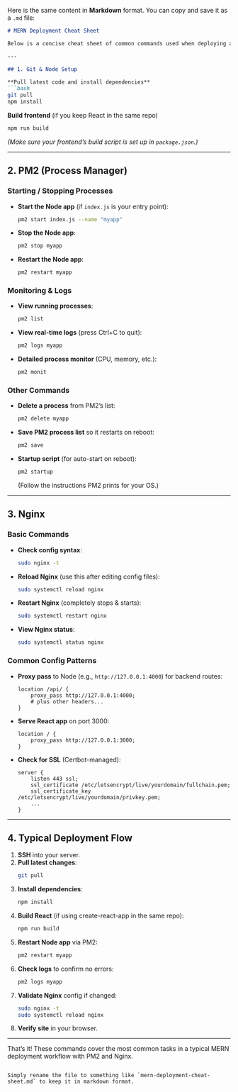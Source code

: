 Here is the same content in **Markdown** format. You can copy and save it as a `.md` file:

```md
# MERN Deployment Cheat Sheet

Below is a concise cheat sheet of common commands used when deploying and managing a MERN (MongoDB, Express, React, Node) app with **PM2** and **Nginx** on a Linux server.

---

## 1. Git & Node Setup

**Pull latest code and install dependencies**  
```bash
git pull
npm install
```

**Build frontend** (if you keep React in the same repo)  
```bash
npm run build
```
*(Make sure your frontend’s build script is set up in `package.json`.)*

---

## 2. PM2 (Process Manager)

### Starting / Stopping Processes

- **Start the Node app** (if `index.js` is your entry point):
  ```bash
  pm2 start index.js --name "myapp"
  ```
- **Stop the Node app**:
  ```bash
  pm2 stop myapp
  ```
- **Restart the Node app**:
  ```bash
  pm2 restart myapp
  ```

### Monitoring & Logs

- **View running processes**:
  ```bash
  pm2 list
  ```
- **View real-time logs** (press Ctrl+C to quit):
  ```bash
  pm2 logs myapp
  ```
- **Detailed process monitor** (CPU, memory, etc.):
  ```bash
  pm2 monit
  ```

### Other Commands

- **Delete a process** from PM2’s list:
  ```bash
  pm2 delete myapp
  ```
- **Save PM2 process list** so it restarts on reboot:
  ```bash
  pm2 save
  ```
- **Startup script** (for auto-start on reboot):
  ```bash
  pm2 startup
  ```
  (Follow the instructions PM2 prints for your OS.)

---

## 3. Nginx

### Basic Commands

- **Check config syntax**:
  ```bash
  sudo nginx -t
  ```
- **Reload Nginx** (use this after editing config files):
  ```bash
  sudo systemctl reload nginx
  ```
- **Restart Nginx** (completely stops & starts):
  ```bash
  sudo systemctl restart nginx
  ```
- **View Nginx status**:
  ```bash
  sudo systemctl status nginx
  ```

### Common Config Patterns

- **Proxy pass** to Node (e.g., `http://127.0.0.1:4000`) for backend routes:
  ```nginx
  location /api/ {
      proxy_pass http://127.0.0.1:4000;
      # plus other headers...
  }
  ```
- **Serve React app** on port 3000:
  ```nginx
  location / {
      proxy_pass http://127.0.0.1:3000;
  }
  ```
- **Check for SSL** (Certbot-managed):
  ```nginx
  server {
      listen 443 ssl;
      ssl_certificate /etc/letsencrypt/live/yourdomain/fullchain.pem;
      ssl_certificate_key /etc/letsencrypt/live/yourdomain/privkey.pem;
      ...
  }
  ```

---

## 4. Typical Deployment Flow

1. **SSH** into your server.  
2. **Pull latest changes**:
   ```bash
   git pull
   ```
3. **Install dependencies**:
   ```bash
   npm install
   ```
4. **Build React** (if using create-react-app in the same repo):
   ```bash
   npm run build
   ```
5. **Restart Node app** via PM2:
   ```bash
   pm2 restart myapp
   ```
6. **Check logs** to confirm no errors:
   ```bash
   pm2 logs myapp
   ```
7. **Validate Nginx** config if changed:
   ```bash
   sudo nginx -t
   sudo systemctl reload nginx
   ```
8. **Verify site** in your browser.

---

That’s it! These commands cover the most common tasks in a typical MERN deployment workflow with PM2 and Nginx.
```

Simply rename the file to something like `mern-deployment-cheat-sheet.md` to keep it in markdown format.
